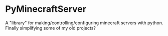 # PyMinecraftServer
A "library" for making/controlling/configuring minecraft servers with python. Finally simplifying some of my old projects?
